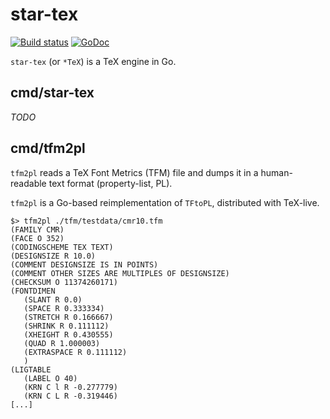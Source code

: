 # star-tex

[![Build status](https://builds.sr.ht/~sbinet/star-tex.svg)](https://builds.sr.ht/~sbinet/star-tex?)
[![GoDoc](https://pkg.go.dev/badge/git.sr.ht/~sbinet/star-tex)](https://pkg.go.dev/git.sr.ht/~sbinet/star-tex)

`star-tex` (or `*TeX`) is a TeX engine in Go.

## cmd/star-tex

_TODO_

## cmd/tfm2pl

`tfm2pl` reads a TeX Font Metrics (TFM) file and dumps it in a human-readable text format (property-list, PL).

`tfm2pl` is a Go-based reimplementation of `TFtoPL`, distributed with TeX-live.

```
$> tfm2pl ./tfm/testdata/cmr10.tfm
(FAMILY CMR)
(FACE O 352)
(CODINGSCHEME TEX TEXT)
(DESIGNSIZE R 10.0)
(COMMENT DESIGNSIZE IS IN POINTS)
(COMMENT OTHER SIZES ARE MULTIPLES OF DESIGNSIZE)
(CHECKSUM O 11374260171)
(FONTDIMEN
   (SLANT R 0.0)
   (SPACE R 0.333334)
   (STRETCH R 0.166667)
   (SHRINK R 0.111112)
   (XHEIGHT R 0.430555)
   (QUAD R 1.000003)
   (EXTRASPACE R 0.111112)
   )
(LIGTABLE
   (LABEL O 40)
   (KRN C l R -0.277779)
   (KRN C L R -0.319446)
[...]
```
